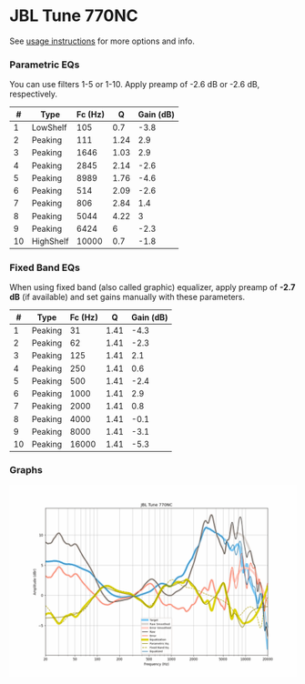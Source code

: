 # JBL Tune 770NC
See [usage instructions](https://github.com/jaakkopasanen/AutoEq#usage) for more options and info.

### Parametric EQs
You can use filters 1-5 or 1-10. Apply preamp of -2.6 dB or -2.6 dB, respectively.

|   # | Type      |   Fc (Hz) |    Q |   Gain (dB) |
|-----|-----------|-----------|------|-------------|
|   1 | LowShelf  |       105 | 0.7  |        -3.8 |
|   2 | Peaking   |       111 | 1.24 |         2.9 |
|   3 | Peaking   |      1646 | 1.03 |         2.9 |
|   4 | Peaking   |      2845 | 2.14 |        -2.6 |
|   5 | Peaking   |      8989 | 1.76 |        -4.6 |
|   6 | Peaking   |       514 | 2.09 |        -2.6 |
|   7 | Peaking   |       806 | 2.84 |         1.4 |
|   8 | Peaking   |      5044 | 4.22 |         3   |
|   9 | Peaking   |      6424 | 6    |        -2.3 |
|  10 | HighShelf |     10000 | 0.7  |        -1.8 |

### Fixed Band EQs
When using fixed band (also called graphic) equalizer, apply preamp of **-2.7 dB** (if available) and set gains manually with these parameters.

|   # | Type    |   Fc (Hz) |    Q |   Gain (dB) |
|-----|---------|-----------|------|-------------|
|   1 | Peaking |        31 | 1.41 |        -4.3 |
|   2 | Peaking |        62 | 1.41 |        -2.3 |
|   3 | Peaking |       125 | 1.41 |         2.1 |
|   4 | Peaking |       250 | 1.41 |         0.6 |
|   5 | Peaking |       500 | 1.41 |        -2.4 |
|   6 | Peaking |      1000 | 1.41 |         2.9 |
|   7 | Peaking |      2000 | 1.41 |         0.8 |
|   8 | Peaking |      4000 | 1.41 |        -0.1 |
|   9 | Peaking |      8000 | 1.41 |        -3.1 |
|  10 | Peaking |     16000 | 1.41 |        -5.3 |

### Graphs
![](./JBL%20Tune%20770NC.png)

